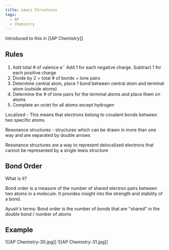 ```yaml
---
title: Lewis Structures
tags:
  - AP
  - Chemistry
---
```

Introduced to this in [[AP Chemistry]]

## Rules

1. Add total # of valence e$^-$ Add 1 for each negative charge. Subtract 1 for each positive charge
2. Divide by 2 = total # of bonds + lone pairs
3. Determine central atom, place 1 bond between central atom and terminal atom (outside atoms)
4. Determine the # of lone pairs for the terminal atoms and place them on atoms
5. Complete an octet for all atoms except hydrogen

Localized - This means that electrons belong to covalent bonds between two specific atoms

Resonance structures - structures which can be drawn in more than one way and are separated by double arrows

Resonance structures are a way to represent delocalized electrons that cannot be represented by a single lewis structure
## Bond Order

What is it?

Bond order is a measure of the number of shared electron pairs between two atoms in a molecule. It provides insight into the strength and stability of a bond.

Ayush's terms: Bond order is the number of bonds that are "shared" in the double bond / number of atoms 

## Example
![[AP Chemistry-30.jpg]]
![[AP Chemistry-31.jpg]]